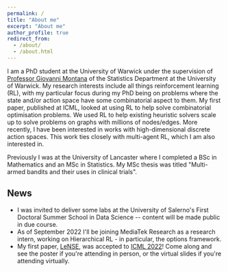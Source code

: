 ```yaml
---
permalink: /
title: "About me"
excerpt: "About me"
author_profile: true
redirect_from: 
  - /about/
  - /about.html
---
```


I am a PhD student at the University of Warwick under the supervision of [Professor Giovanni Montana]([url](https://warwick.ac.uk/fac/sci/statistics/staff/academic-research/montana/)) of the Statistics Department at the University of Warwick. My research interests include all things reinforcement learning (RL), with my particular focus during my PhD being on problems where the state and/or action space have some combinatorial aspect to them. My first paper, published at ICML, looked at using RL to help solve combinatorial optimisation problems. We used RL to help existing heuristic solvers scale up to solve problems on graphs with millions of nodes/edges. More recently, I have been interested in works with high-dimensional discrete action spaces. This work ties closely with multi-agent RL, which I am also interested in.

Previously I was at the University of Lancaster where I completed a BSc in Mathematics and an MSc in Statistics. My MSc thesis was titled "Multi-armed bandits and their uses in clinical trials".
 

## News
* I was invited to deliver some labs at the University of Salerno's First Doctoral Summer School in Data Science -- content will be made public in due course. 
* As of September 2022 I'll be joining MediaTek Research as a research intern, working on Hierarchical RL - in particular, the options framework.  
* My first paper, [LeNSE](https://arxiv.org/pdf/2205.10106.pdf), was accepted to [ICML 2022](https://icml.cc)! Come along and see the poster if you're attending in person, or the virtual slides if you're attending virtually. 
